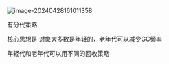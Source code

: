 ![image-20240428161011358](../../../../AppData/Roaming/Typora/typora-user-images/image-20240428161011358.png)

有分代策略

核心思想是 对象大多数是年轻的，老年代可以减少GC频率

年轻代和老年代可以用不同的回收策略



